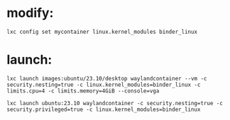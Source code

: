 # modify:
`lxc config set mycontainer linux.kernel_modules binder_linux`

# launch:
`lxc launch images:ubuntu/23.10/desktop waylandcontainer --vm -c security.nesting=true -c linux.kernel_modules=binder_linux -c limits.cpu=4 -c limits.memory=4GiB --console=vga`

`lxc launch ubuntu:23.10 waylandcontainer -c security.nesting=true -c security.privileged=true -c linux.kernel_modules=binder_linux`
